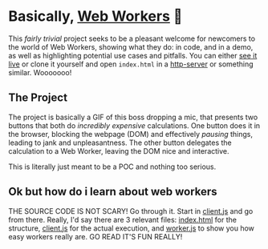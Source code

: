 # Basically, [Web Workers](https://developer.mozilla.org/en-US/docs/Web/API/Web_Workers_API) 🤖

This _fairly trivial_ project seeks to be a pleasant welcome for newcomers to the world of Web Workers, showing what they do: in code, and in a demo, as well as highlighting potential use cases and pitfalls. You can either [see it live](https://tejasq.github.io/basically-web-workers) or clone it yourself and open `index.html` in a [http-server](https://github.com/indexzero/http-server) or something similar. Wooooooo!

## The Project

The project is basically a GIF of this boss dropping a mic, that presents two buttons that both do _incredibly expensive_ calculations. One button does it in the browser, blocking the webpage (DOM) and effectively _pausing_ things, leading to jank and unpleasantness. The other button delegates the calculation to a Web Worker, leaving the DOM nice and interactive.

This is literally just meant to be a POC and nothing too serious.

## Ok but how do i learn about web workers

THE SOURCE CODE IS NOT SCARY! Go through it. Start in [client.js](https://github.com/TejasQ/basically-web-workers/blob/master/client.js) and go from there. Really, I'd say there are 3 relevant files: [index.html](https://github.com/TejasQ/basically-web-workers/blob/master/index.html) for the structure, [client.js](https://github.com/TejasQ/basically-web-workers/blob/master/client.js) for the actual execution, and [worker.js](https://github.com/TejasQ/basically-web-workers/blob/master/worker.js) to show you how easy workers really are. GO READ IT'S FUN REALLY!
